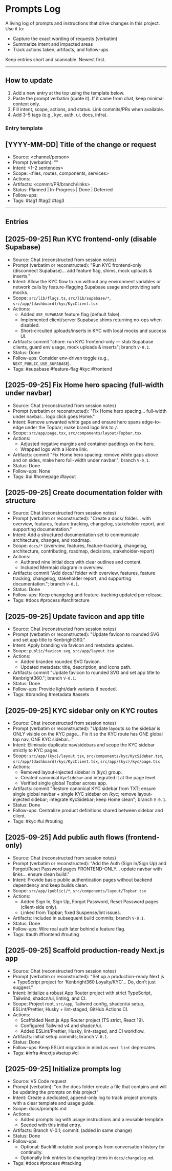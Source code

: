 # Prompts Log

A living log of prompts and instructions that drive changes in this project. Use it to:

- Capture the exact wording of requests (verbatim)
- Summarize intent and impacted areas
- Track actions taken, artifacts, and follow-ups

Keep entries short and scannable. Newest first.

---

## How to update

1. Add a new entry at the top using the template below.
2. Paste the prompt verbatim (quote it). If it came from chat, keep minimal context only.
3. Fill intent, scope, actions, and status. Link commits/PRs when available.
4. Add 3–5 tags (e.g., kyc, auth, ui, docs, infra).

### Entry template

## [YYYY-MM-DD] Title of the change or request

- Source: <channel/person>
- Prompt (verbatim): "<quoted prompt>"
- Intent: <1–2 sentences>
- Scope: <files, routes, components, services>
- Actions: <bullets of what was done or planned>
- Artifacts: <commit/PR/branch/links>
- Status: Planned | In-Progress | Done | Deferred
- Follow-ups: <next steps if any>
- Tags: #tag1 #tag2 #tag3

---

## Entries

## [2025-09-25] Run KYC frontend-only (disable Supabase)

- Source: Chat (reconstructed from session notes)
- Prompt (verbatim or reconstructed): "Run KYC frontend-only (disconnect Supabase)… add feature flag, shims, mock uploads & inserts."
- Intent: Allow the KYC flow to run without any environment variables or network calls by feature-flagging Supabase usage and providing safe mocks.
- Scope: `src/lib/flags.ts`, `src/lib/supabase/*`, `src/app/(dashboard)/kyc/KycClient.tsx`
- Actions:
  - Added `USE_SUPABASE` feature flag (default false).
  - Implemented client/server Supabase shims returning no-ops when disabled.
  - Short-circuited uploads/inserts in KYC with local mocks and success UI.
- Artifacts: commit "chore: run KYC frontend-only — stub Supabase clients, guard env usage, mock uploads & inserts"; branch `V-0.1`.
- Status: Done
- Follow-ups: Consider env-driven toggle (e.g., `NEXT_PUBLIC_USE_SUPABASE`).
- Tags: #supabase #feature-flag #kyc #frontend

## [2025-09-25] Fix Home hero spacing (full-width under navbar)

- Source: Chat (reconstructed from session notes)
- Prompt (verbatim or reconstructed): "Fix Home hero spacing… full-width under navbar… logo click goes Home."
- Intent: Remove unwanted white gaps and ensure hero spans edge-to-edge under the Topbar; make brand logo link to `/`.
- Scope: `src/app/page.tsx`, `src/components/layout/Topbar.tsx`
- Actions:
  - Adjusted negative margins and container paddings on the hero.
  - Wrapped logo with a Home link.
- Artifacts: commit "Fix Home hero spacing: remove white gaps above and on sides, make hero full-width under navbar."; branch `V-0.1`.
- Status: Done
- Follow-ups: None
- Tags: #ui #homepage #layout

## [2025-09-25] Create documentation folder with structure

- Source: Chat (reconstructed from session notes)
- Prompt (verbatim or reconstructed): "Create a docs/ folder… with overview, features, feature tracking, changelog, stakeholder report, and supporting documentation."
- Intent: Add a structured documentation set to communicate architecture, changes, and roadmap.
- Scope: `docs/*` (overview, features, feature-tracking, changelog, architecture, contributing, roadmap, decisions, stakeholder-report)
- Actions:
  - Authored nine initial docs with clear outlines and content.
  - Included Mermaid diagram in overview.
- Artifacts: commit "Add docs/ folder with overview, features, feature tracking, changelog, stakeholder report, and supporting documentation."; branch `V-0.1`.
- Status: Done
- Follow-ups: Keep changelog and feature-tracking updated per release.
- Tags: #docs #process #architecture

## [2025-09-25] Update favicon and app title

- Source: Chat (reconstructed from session notes)
- Prompt (verbatim or reconstructed): "Update favicon to rounded SVG and set app title to Kenbright360."
- Intent: Apply branding via favicon and metadata updates.
- Scope: `public/favicon.svg`, `src/app/layout.tsx`
- Actions:
  - Added branded rounded SVG favicon.
  - Updated metadata: title, description, and icons path.
- Artifacts: commit "Update favicon to rounded SVG and set app title to Kenbright360."; branch `V-0.1`.
- Status: Done
- Follow-ups: Provide light/dark variants if needed.
- Tags: #branding #metadata #assets

## [2025-09-25] KYC sidebar only on KYC routes

- Source: Chat (reconstructed from session notes)
- Prompt (verbatim or reconstructed): "Update layouts so the sidebar is ONLY visible on the KYC page… Fix it so the KYC route has ONE global top nav, ONE KYC sidebar…"
- Intent: Eliminate duplicate nav/sidebars and scope the KYC sidebar strictly to KYC pages.
- Scope: `src/app/(kyc)/layout.tsx`, `src/components/kyc/KycSidebar.tsx`, `src/app/(dashboard)/kyc/KycClient.tsx`, `src/app/(kyc)/kyc/page.tsx`
- Actions:
  - Removed layout-injected sidebar in (kyc) group.
  - Created canonical `KycSidebar` and integrated it at the page level.
  - Verified single global Topbar across app.
- Artifacts: commit "Restore canonical KYC sidebar from TXT; ensure single global navbar + single KYC sidebar on /kyc; remove layout-injected sidebar; integrate KycSidebar; keep Home clean"; branch `V-0.1`.
- Status: Done
- Follow-ups: Centralize product definitions shared between sidebar and client.
- Tags: #kyc #ui #routing

## [2025-09-25] Add public auth flows (frontend-only)

- Source: Chat (reconstructed from session notes)
- Prompt (verbatim or reconstructed): "Add the Auth (Sign In/Sign Up) and Forgot/Reset Password pages FRONTEND-ONLY… update navbar with links… ensure clean build."
- Intent: Provide basic public authentication pages without backend dependency and keep builds clean.
- Scope: `src/app/(public)/*`, `src/components/layout/Topbar.tsx`
- Actions:
  - Added Sign In, Sign Up, Forgot Password, Reset Password pages (client-side only).
  - Linked from Topbar; fixed Suspense/lint issues.
- Artifacts: included in subsequent build commits; branch `V-0.1`.
- Status: Done
- Follow-ups: Wire real auth later behind a feature flag.
- Tags: #auth #frontend #routing

## [2025-09-25] Scaffold production-ready Next.js app

- Source: Chat (reconstructed from session notes)
- Prompt (verbatim or reconstructed): "Set up a production-ready Next.js + TypeScript project for ‘Kenbright360 Loyalty/KYC’… Do, don’t just suggest."
- Intent: Initialize a robust App Router project with strict TypeScript, Tailwind, shadcn/ui, linting, and CI.
- Scope: Project root, `src/app`, Tailwind config, shadcn/ui setup, ESLint/Prettier, Husky + lint-staged, GitHub Actions CI.
- Actions:
  - Scaffolded Next.js App Router project (TS strict, React 19).
  - Configured Tailwind v4 and shadcn/ui.
  - Added ESLint/Prettier, Husky, lint-staged, and CI workflow.
- Artifacts: initial setup commits; branch `V-0.1`.
- Status: Done
- Follow-ups: Keep ESLint migration in mind as `next lint` deprecates.
- Tags: #infra #nextjs #setup #ci

## [2025-09-25] Initialize prompts log

- Source: VS Code request
- Prompt (verbatim): "on the docs folder create a file that contains and will be updating the prompts on this project"
- Intent: Create a dedicated, append-only log to track project prompts with a clear template and usage guide.
- Scope: docs/prompts.md
- Actions:
  - Added prompts log with usage instructions and a reusable template.
  - Seeded with this initial entry.
- Artifacts: Branch V-0.1; commit: (added in same change)
- Status: Done
- Follow-ups:
  - Optional: Backfill notable past prompts from conversation history for continuity.
  - Optionally link entries to changelog items in `docs/changelog.md`.
- Tags: #docs #process #tracking
